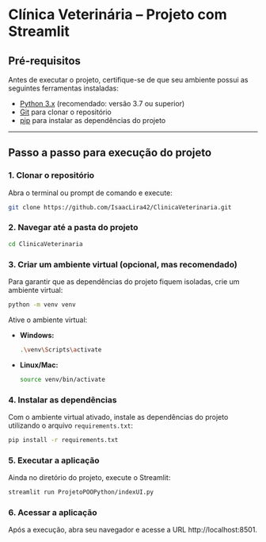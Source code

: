 # Clínica Veterinária – Projeto com Streamlit

## Pré-requisitos

Antes de executar o projeto, certifique-se de que seu ambiente possui as seguintes ferramentas instaladas:

* [Python 3.x](https://www.python.org/downloads/) (recomendado: versão 3.7 ou superior)
* [Git](https://git-scm.com/) para clonar o repositório
* [pip](https://pip.pypa.io/en/stable/) para instalar as dependências do projeto

---

## Passo a passo para execução do projeto

### 1. Clonar o repositório

Abra o terminal ou prompt de comando e execute:

```bash
git clone https://github.com/IsaacLira42/ClinicaVeterinaria.git
```

### 2. Navegar até a pasta do projeto

```bash
cd ClinicaVeterinaria
```

### 3. Criar um ambiente virtual (opcional, mas recomendado)

Para garantir que as dependências do projeto fiquem isoladas, crie um ambiente virtual:

```bash
python -m venv venv
```

Ative o ambiente virtual:

* **Windows:**

  ```bash
  .\venv\Scripts\activate
  ```

* **Linux/Mac:**

  ```bash
  source venv/bin/activate
  ```

### 4. Instalar as dependências

Com o ambiente virtual ativado, instale as dependências do projeto utilizando o arquivo `requirements.txt`:

```bash
pip install -r requirements.txt
```

### 5. Executar a aplicação

Ainda no diretório do projeto, execute o Streamlit:

```bash
streamlit run ProjetoPOOPython/indexUI.py
```

### 6. Acessar a aplicação

Após a execução, abra seu navegador e acesse a URL http://localhost:8501.
